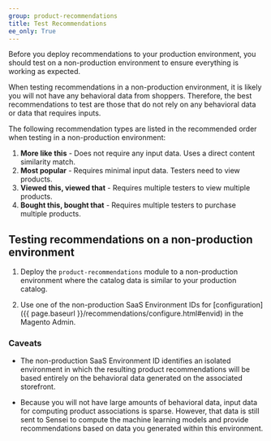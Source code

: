 ```yaml
---
group: product-recommendations
title: Test Recommendations
ee_only: True
---
```


Before you deploy recommendations to your production environment, you should test on a non-production environment to ensure everything is working as expected.

When testing recommendations in a non-production environment, it is likely you will not have any behavioral data from shoppers. Therefore, the best recommendations to test are those that do not rely on any behavioral data or data that requires inputs.

The following recommendation types are listed in the recommended order when testing in a non-production environment:

1. **More like this** - Does not require any input data. Uses a direct content similarity match.
1. **Most popular** - Requires minimal input data. Testers need to view products.
1. **Viewed this, viewed that** - Requires multiple testers to view multiple products.
1. **Bought this, bought that** - Requires multiple testers to purchase multiple products.

## Testing recommendations on a non-production environment

1. Deploy the `product-recommendations` module to a non-production environment where the catalog data is similar to your production catalog.

1. Use one of the non-production SaaS Environment IDs for [configuration]({{ page.baseurl }}/recommendations/configure.html#envid) in the Magento Admin.

### Caveats

-  The non-production SaaS Environment ID identifies an isolated environment in which the resulting product recommendations will be based entirely on the behavioral data generated on the associated storefront.

-  Because you will not have large amounts of behavioral data, input data for computing product associations is sparse. However, that data is still sent to Sensei to compute the machine learning models and provide recommendations based on data you generated within this environment.
